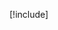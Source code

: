 <div class="float-right context-box-summary highlight-max" width="400px">

[!include[](~/pages/basics/stack/_shared-all.md)]
</div>
